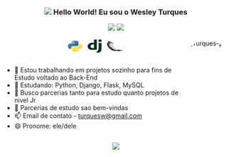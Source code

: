 <span align="center">
  
### <img src="https://user-images.githubusercontent.com/90362739/170495505-82516432-5cff-4ade-a530-9cd7c65630e3.gif"> Hello World! Eu sou o Wesley Turques
  
</span>

<div align="center">
  <img height="180em" src="https://github-readme-stats.vercel.app/api?username=turques&show_icons=true&theme=dark&include_all_commits=true&count_private=true"/>
  <img height="180em" src="https://github-readme-stats.vercel.app/api/top-langs/?username=turques&layout=compact&langs_count=7&theme=dark"/>
<div style="display: inline_block"><br>
  <img align="center" alt="Turques-Python" height="30" width="40" src="https://raw.githubusercontent.com/devicons/devicon/master/icons/python/python-original.svg">
  <img align="center" alt="Turques-Django" height="30" width="40" src="https://raw.githubusercontent.com/devicons/devicon/master/icons/django/django-plain.svg">
  <img align="center" alt="Turques-Flask" height="30" width="40" src="https://raw.githubusercontent.com/devicons/devicon/master/icons/flask/flask-original.svg">
  <img align="right" alt="Turques-pic" height="150" style="border-radius:65px;" src="https://user-images.githubusercontent.com/90362739/170494942-7e3f7829-5754-4466-8421-985254d4656f.png">
</div>
</div>

  ##
  
- 🔭 Estou trabalhando em projetos sozinho para fins de Estudo voltado ao Back-End
- 🌱 Estudando: Python, Django, Flask, MySQL
- 👯 Busco parcerias tanto para estudo quanto projetos de nivel Jr
- 🤔 Parcerias de estudo sao bem-vindas
- 📫 Email de contato - turquesw@gmail.com
- 😄 Pronome: ele/dele

##

<div align="center">
  
<img src="https://user-images.githubusercontent.com/90362739/170496806-20ffaec5-32c5-4b82-8c4b-389aeefa1696.svg">
  
</div>
